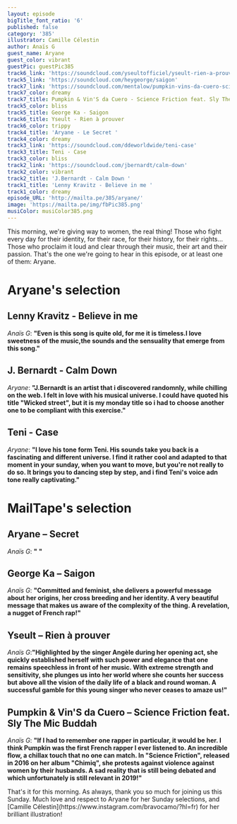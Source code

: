 ```yaml
---
layout: episode
bigTitle_font_ratio: '6'
published: false
category: '385'
illustrator: Camille Célestin
author: Anaïs G
guest_name: Aryane
guest_color: vibrant
guestPic: guestPic385
track6_link: 'https://soundcloud.com/yseultofficiel/yseult-rien-a-prouver'
track5_link: 'https://soundcloud.com/heygeorge/saigon'
track7_link: 'https://soundcloud.com/mentalow/pumpkin-vins-da-cuero-science-friction'
track7_color: dreamy
track7_title: Pumpkin & Vin'S da Cuero - Science Friction feat. Sly The Mic Buddah
track5_color: bliss
track5_title: George Ka - Saigon
track6_title: Yseult - Rien à prouver
track6_color: trippy
track4_title: 'Aryane - Le Secret '
track4_color: dreamy
track3_link: 'https://soundcloud.com/ddeworldwide/teni-case'
track3_title: Teni - Case
track3_color: bliss
track2_link: 'https://soundcloud.com/jbernardt/calm-down'
track2_color: vibrant
track2_title: 'J.Bernardt - Calm Down '
track1_title: 'Lenny Kravitz - Believe in me '
track1_color: dreamy
episode_URL: 'http://mailta.pe/385/aryane/'
image: 'https://mailta.pe/img/fbPic385.png'
musiColor: musiColor385.png
---
```

<p id="introduction">This morning, we're giving way to women, the real thing! Those who fight every day for their identity, for their race, for their history, for their rights... Those who proclaim it loud and clear through their music, their art and their passion. That's the one we're going to hear in this episode, or at least one of them: Aryane.


</p>

# Aryane's selection

## Lenny Kravitz - Believe in me
_Anaïs G_: **"**Even is this song is quite old, for me it is timeless.I love sweetness of the music,the sounds and the sensuality that emerge from this song.**"**

## J. Bernardt - Calm Down
_Aryane_: **"**J.Bernardt is an artist that i discovered randomnly, while chilling on the web. I felt in love with his musical universe. I could have quoted his title "Wicked street", but it is my monday title so i had to choose another one to be compliant with this exercise.**"**

## Teni - Case
_Aryane_: **"**I love his tone form Teni. His sounds take you back is a fascinating and different universe. I find it rather cool and adapted to that moment in your sunday, when you want to move, but you're not really to do so. It brings you to dancing step by step, and i find Teni's voice adn tone really captivating.**"**


# MailTape's selection

## Aryane – Secret
_Anaïs G_: **"** **"**

## George Ka – Saigon
_Anaïs G_: **"**Committed and feminist, she delivers a powerful message about her origins, her cross breeding and her identity. A very beautiful message that makes us aware of the complexity of the thing. A revelation, a nugget of French rap!**"**

## Yseult – Rien à prouver
_Anaïs G_:**"**Highlighted by the singer Angèle during her opening act, she quickly established herself with such power and elegance that one remains speechless in front of her music. With extreme strength and sensitivity, she plunges us into her world where she counts her success but above all the vision of the daily life of a black and round woman. A successful gamble for this young singer who never ceases to amaze us!**"**

## Pumpkin & Vin'S da Cuero – Science Friction feat. Sly The Mic Buddah
_Anaïs G_: **"**If I had to remember one rapper in particular, it would be her. I think Pumpkin was the first French rapper I ever listened to. An incredible flow, a chillax touch that no one can match. In "Science Friction", released in 2016 on her album "Chimiq", she protests against violence against women by their husbands. A sad reality that is still being debated and which unfortunately is still relevant in 2019!**"**


<p id="outroduction"> That's it for this morning. As always, thank you so much for joining us this Sunday. Much love and respect to Aryane for her Sunday selections, and [Camille Célestin](https://www.instagram.com/bravocamo/?hl=fr) for her brilliant illustration!</p>
